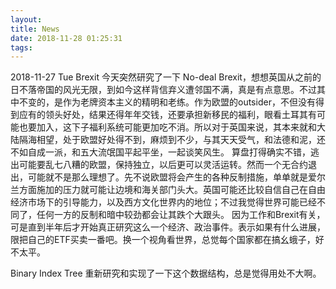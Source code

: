 ```yaml
---
layout: 
title: News
date: 2018-11-28 01:25:31
tags:
---
```


2018-11-27 Tue
Brexit
  今天突然研究了一下 No-deal Brexit，想想英国从之前的日不落帝国的风光无限，到如今这样背信弃义遭邻国不满，真是有点意思。不过其中不变的，是作为老牌资本主义的精明和老练。作为欧盟的outsider，不但没有得到应有的领头好处，结果还得年年交钱，还要承担新移民的福利，眼看土耳其有可能也要加入，这下子福利系统可能更加吃不消。所以对于英国来说，其本来就和大陆隔海相望，处于欧盟好处得不到，麻烦到不少，与其天天受气，和法德和泥，还不如自成一派，和五大流氓国平起平坐，一起谈笑风生。
  算盘打得确实不错，逃出可能要乱七八糟的欧盟，保持独立，以后更可以灵活运转。然而一个无合约退出，可能就不是那么理想了。先不说欧盟将会产生的各种反制措施，单单就是爱尔兰方面施加的压力就可能让边境和海关部门头大。英国可能还比较自信自己在自由经济市场下的引导能力，以及西方文化世界内的地位；不过我觉得世界可能已经不同了，任何一方的反制和暗中较劲都会让其跌个大跟头。
  因为工作和Brexit有关，可是直到半年后才开始真正研究这么一个经济、政治事件。表示如果有什么进展，限把自己的ETF买卖一番吧。换一个视角看世界，总觉每个国家都在搞幺蛾子，好不太平。

Binary Index Tree
重新研究和实现了一下这个数据结构，总是觉得用处不大啊。
